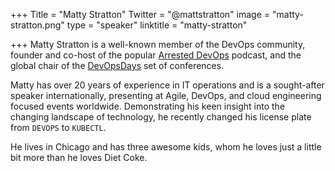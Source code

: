 +++
Title = "Matty Stratton"
Twitter = "@mattstratton"
image = "matty-stratton.png"
type = "speaker"
linktitle = "matty-stratton"

+++
Matty Stratton is a well-known member of the DevOps community, founder and co-host of the popular [Arrested DevOps](https://www.arresteddevops.com/) podcast, and the global chair of the [DevOpsDays](https://www.devopsdays.org/) set of conferences.

Matty has over 20 years of experience in IT operations and is a sought-after speaker internationally, presenting at Agile, DevOps, and cloud engineering focused events worldwide. Demonstrating his keen insight into the changing landscape of technology, he recently changed his license plate from `DEVOPS` to `KUBECTL`.

He lives in Chicago and has three awesome kids, whom he loves just a little bit more than he loves Diet Coke.
